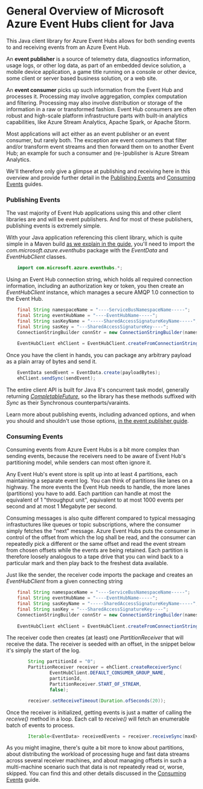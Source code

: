 
# General Overview of Microsoft Azure Event Hubs client for Java

This Java client library for Azure Event Hubs allows for both sending events to and receiving events from an Azure Event Hub. 

An **event publisher** is a source of telemetry data, diagnostics information, usage logs, or other log data, as 
part of an embedded device solution, a mobile device application, a game title running on a console or other device, 
some client or server based business solution, or a web site.  

An **event consumer** picks up such information from the Event Hub and processes it. Processing may involve aggregation, complex 
computation and filtering. Processing may also involve distribution or storage of the information in a raw or transformed fashion.
Event Hub consumers are often robust and high-scale platform infrastructure parts with built-in analytics capabilities, like Azure 
Stream Analytics, Apache Spark, or Apache Storm.   
   
Most applications will act either as an event publisher or an event consumer, but rarely both. The exception are event 
consumers that filter and/or transform event streams and then forward them on to another Event Hub; an example for such a consumer
and (re-)publisher is Azure Stream Analytics. 

We'll therefore only give a glimpse at publishing and receiving here in this overview and provide further detail in 
the [Publishing Events](PublishingEvents.md) and [Consuming Events](ConsumingEvents.md) guides. 

### Publishing Events

The vast majority of Event Hub applications using this and other client libraries are and will be event publishers. 
And for most of these publishers, publishing events is extremely simple. 

With your Java application referencing this client library,	
which is quite simple in a Maven build [as we explain in the guide](PublishingEvents.md), you'll need to import the 
*com.microsoft.azure.eventhubs* package with the *EventData* and *EventHubClient* classes.  
 
 
```Java
    import com.microsoft.azure.eventhubs.*;
```        

Using an Event Hub connection string, which holds all required connection information, including an authorization key or token, 
you then create an *EventHubClient* instance, which manages a secure AMQP 1.0 connection to the Event Hub.   
   
```Java
    final String namespaceName = "----ServiceBusNamespaceName-----";
    final String eventHubName = "----EventHubName-----";
    final String sasKeyName = "-----SharedAccessSignatureKeyName-----";
    final String sasKey = "---SharedAccessSignatureKey----";
    ConnectionStringBuilder connStr = new ConnectionStringBuilder(namespaceName, eventHubName, sasKeyName, sasKey);
		
    EventHubClient ehClient = EventHubClient.createFromConnectionStringSync(connStr.toString());
```

Once you have the client in hands, you can package any arbitrary payload as a plain array of bytes and send it. 

```Java
    EventData sendEvent = EventData.create(payloadBytes);
    ehClient.sendSync(sendEvent);
```
         
The entire client API is built for Java 8's concurrent task model, generally returning 
[*CompletableFuture<T>*](https://docs.oracle.com/javase/8/docs/api/java/util/concurrent/CompletableFuture.html), so the library has these methods suffixed with *Sync* as their Synchronous counterparts/varaints.

Learn more about publishing events, including advanced options, and when you should and shouldn't use those options, 
[in the event publisher guide](PublishingEvents.md).

### Consuming Events

Consuming events from Azure Event Hubs is a bit more complex than sending events, because the receivers need to be
aware of Event Hub's partitioning model, while senders can most often ignore it. 

Any Event Hub's event store is split up into at least 4 partitions, each maintaining a separate event log. You can think 
of partitions like lanes on a highway. The more events the Event Hub needs to handle, the more lanes (partitions) you have 
to add. Each partition can handle at most the equivalent of 1 "throughput unit", equivalent to at most 1000 events per 
second and at most 1 Megabyte per second.

Consuming messages is also quite different compared to typical messaging infrastuctures like queues or topic 
subscriptions, where the consumer simply fetches the "next" message. Azure Event Hubs puts the consumer in control of 
the offset from which the log shall be read, and the consumer can repeatedly pick a different or the same offset and read 
the event stream from chosen offsets while the events are being retained. Each partition is therefore loosely analogous 
to a tape drive that you can wind back to a particular mark and then play back to the freshest data available.         
   
Just like the sender, the receiver code imports the package and creates an *EventHubClient* from a given connecting string
      
```Java
    final String namespaceName = "----ServiceBusNamespaceName-----";
    final String eventHubName = "----EventHubName-----";
    final String sasKeyName = "-----SharedAccessSignatureKeyName-----";
    final String sasKey = "---SharedAccessSignatureKey----";
    ConnectionStringBuilder connStr = new ConnectionStringBuilder(namespaceName, eventHubName, sasKeyName, sasKey);
		
    EventHubClient ehClient = EventHubClient.createFromConnectionStringSync(connStr.toString());
```           

The receiver code then creates (at least) one *PartitionReceiver* that will receive the data. The receiver is seeded with 
an offset, in the snippet below it's simply the start of the log.    
		
```Java
		String partitionId = "0";
		PartitionReceiver receiver = ehClient.createReceiverSync(
				EventHubClient.DEFAULT_CONSUMER_GROUP_NAME, 
				partitionId, 
				PartitionReceiver.START_OF_STREAM,
				false);

		receiver.setReceiveTimeout(Duration.ofSeconds(20));
``` 

Once the receiver is initialized, getting events is just a matter of calling the *receive()* method in a loop. Each call 
to *receive()* will fetch an enumerable batch of events to process.    		
        
```Java        
		Iterable<EventData> receivedEvents = receiver.receiveSync(maxEventsCount);         
```

As you might imagine, there's quite a bit more to know about partitions, about distributing the workload of processing huge and 
fast data streams across several receiver machines, and about managing offsets in such a multi-machine scenario such that 
data is not repeatedly read or, worse, skipped. You can find this and other details discussed in 
the [Consuming Events](ConsumingEvents.md) guide.    
